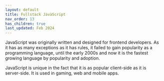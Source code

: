 ```yaml
---
layout: default
title: Fullstack JavaScript
nav_order: 13
has_children: true
last_updated: Feb 2024
---
```



JavaScript was originally written and designed for frontend developers. As it has as many exceptions as it has rules, it failed to gain popularity as a programming language, until the early 2000s and now it is the fastest growing language by popularity and adoption.

JavaScript is unique in the fact that it is as popular client-side as it is server-side. It is used in gaming, web and mobile apps.